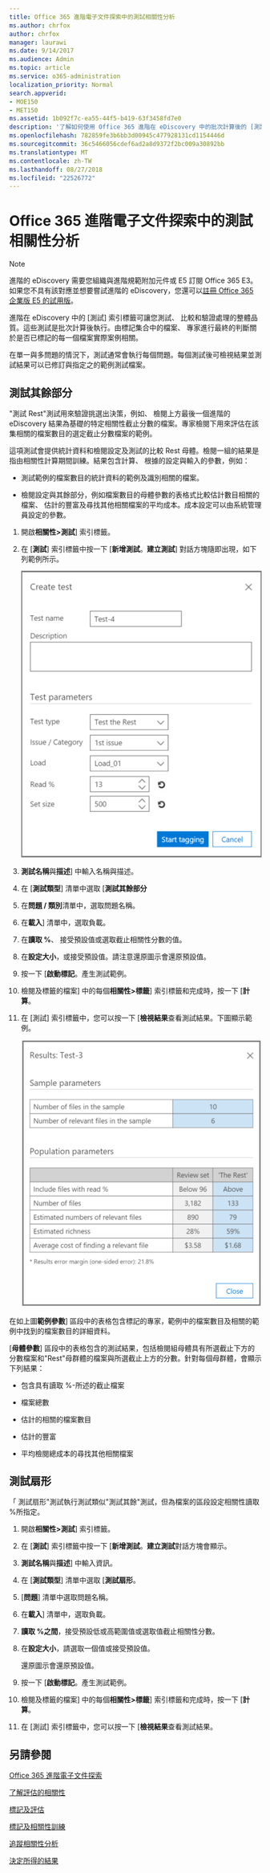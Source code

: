 ```yaml
---
title: Office 365 進階電子文件探索中的測試相關性分析
ms.author: chrfox
author: chrfox
manager: laurawi
ms.date: 9/14/2017
ms.audience: Admin
ms.topic: article
ms.service: o365-administration
localization_priority: Normal
search.appverid:
- MOE150
- MET150
ms.assetid: 1b092f7c-ea55-44f5-b419-63f3458fd7e0
description: '了解如何使用 Office 365 進階在 eDiscovery 中的批次計算後的 [測試] 索引標籤來測試、 比較和驗證處理的整體品質。  '
ms.openlocfilehash: 782859fe3b6bb3d00945c477928131cd1154446d
ms.sourcegitcommit: 36c5466056cdef6ad2a8d9372f2bc009a30892bb
ms.translationtype: MT
ms.contentlocale: zh-TW
ms.lasthandoff: 08/27/2018
ms.locfileid: "22526772"
---
```

# <a name="test-relevance-analysis-in-office-365-advanced-ediscovery"></a>Office 365 進階電子文件探索中的測試相關性分析

> [!NOTE]
> 進階的 eDiscovery 需要您組織與進階規範附加元件或 E5 訂閱 Office 365 E3。如果您不具有該對應並想要嘗試進階的 eDiscovery，您還可以[註冊 Office 365 企業版 E5 的試用版](https://go.microsoft.com/fwlink/p/?LinkID=698279)。 
  
進階在 eDiscovery 中的 [測試] 索引標籤可讓您測試、 比較和驗證處理的整體品質。這些測試是批次計算後執行。由標記集合中的檔案、 專家進行最終的判斷關於是否已標記的每一個檔案實際案例相關。 
  
在單一與多問題的情況下，測試通常會執行每個問題。每個測試後可檢視結果並測試結果可以已修訂與指定之的範例測試檔案。
  
## <a name="testing-the-rest"></a>測試其餘部分

"測試 Rest"測試用來驗證挑選出決策，例如、 檢閱上方最後一個進階的 eDiscovery 結果為基礎的特定相關性截止分數的檔案。專家檢閱下用來評估在該集相關的檔案數目的選定截止分數檔案的範例。
  
這項測試會提供統計資料和檢閱設定及測試的比較 Rest 母體。檢閱一組的結果是指由相關性計算期間訓練。結果包含計算、 根據的設定與輸入的參數，例如：
  
- 測試範例的檔案數目的統計資料的範例及識別相關的檔案。 
    
- 檢閱設定與其餘部分，例如檔案數目的母體參數的表格式比較估計數目相關的檔案、 估計的豐富及尋找其他相關檔案的平均成本。成本設定可以由系統管理員設定的參數。
    
1. 開啟**相關性\>測試**] 索引標籤。 
    
2. 在 [**測試**] 索引標籤中按一下 [**新增測試**。**建立測試**] 對話方塊隨即出現，如下列範例所示。 
    
    ![相關性測試的其他結果](media/46e6898a-f929-4fd0-88d9-6f91d04b6ce2.png)
  
3. **測試名稱**與**描述**] 中輸入名稱與描述。
    
4. 在 [**測試類型**] 清單中選取 [**測試其餘部分**
    
5. 在**問題 / 類別**清單中，選取問題名稱。 
    
6. 在**載入**] 清單中，選取負載。 
    
7. 在**讀取 %**、 接受預設值或選取截止相關性分數的值。 
    
8. 在**設定大小**，或接受預設值。請注意還原圖示會還原預設值。
    
9. 按一下 [**啟動標記**。產生測試範例。
    
10. 檢閱及標籤的檔案] 中的每個**相關性\>標籤**] 索引標籤和完成時，按一下 [**計算**。
    
11. 在 [測試] 索引標籤中，您可以按一下 [**檢視結果**查看測試結果。下圖顯示範例。 
    
    ![測試其他結果](media/b95744a9-047d-4c29-992d-04fa7e58e58a.png)
  
在如上圖**範例參數**] 區段中的表格包含標記的專家，範例中的檔案數目及相關的範例中找到的檔案數目的詳細資料。 
  
[**母體參數**] 區段中的表格包含的測試結果，包括檢閱組母體具有所選截止下方的分數檔案和"Rest"母群體的檔案與所選截止上方的分數。針對每個母群體，會顯示下列結果： 
  
- 包含具有讀取 %-所述的截止檔案
    
- 檔案總數 
    
- 估計的相關的檔案數目 
    
- 估計的豐富 
    
- 平均檢閱總成本的尋找其他相關檔案
    
## <a name="testing-the-slice"></a>測試扇形

「 測試扇形"測試執行測試類似"測試其餘"測試，但為檔案的區段設定相關性讀取 %所指定。
  
1. 開啟**相關性\>測試**] 索引標籤。 
    
2. 在 [**測試**] 索引標籤中按一下 [**新增測試**。**建立測試**對話方塊會顯示。 
    
3. **測試名稱**與**描述**] 中輸入資訊。
    
4. 在 [**測試類型**] 清單中選取 [**測試扇形**。
    
5. [**問題**] 清單中選取問題名稱。 
    
6. 在**載入**] 清單中，選取負載。 
    
7. **讀取 %之間**，接受預設低或高範圍值或選取值截止相關性分數。 
    
8. 在**設定大小**，請選取一個值或接受預設值。
    
    還原圖示會還原預設值。
    
9. 按一下 [**啟動標記**。產生測試範例。
    
10. 檢閱及標籤的檔案] 中的每個**相關性\>標籤**] 索引標籤和完成時，按一下 [**計算**。 
    
11. 在 [測試] 索引標籤中，您可以按一下 [**檢視結果**查看測試結果。 
    
## <a name="see-also"></a>另請參閱

[Office 365 進階電子文件探索](office-365-advanced-ediscovery.md)
  
[了解評估的相關性](assessment-in-relevance-in-advanced-ediscovery.md)
  
[標記及評估](tagging-and-assessment-in-advanced-ediscovery.md)
  
[標記及相關性訓練](tagging-and-relevance-training-in-advanced-ediscovery.md)
  
[追蹤相關性分析](track-relevance-analysis-in-advanced-ediscovery.md)
  
[決定所得的結果](decision-based-on-the-results-in-advanced-ediscovery.md)

